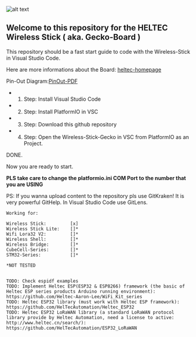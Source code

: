 ![alt text](https://ohioh.de/wp-content/uploads/2020/10/cropped-logo_big-768x496.png)

## Welcome to this repository for the HELTEC Wireless Stick ( aka. Gecko-Board )


This repository should be a fast start guide to code with the Wireless-Stick in Visual Studio Code.

Here are more informations about the Board: [heltec-homepage](https://heltec.org/project/wireless-stick/)

Pin-Out Diagram:[PinOut-PDF](https://resource.heltec.cn/download/Wireless_Stick/Wireless_Stick.pdf)

* 1. Step: Install Visual Studio Code
* 2. Step: Install PlatformIO in VSC
* 3. Step: Download this github repository
* 4. Step: Open the Wireless-Stick-Gecko in VSC from PlatformIO as an Project.

DONE.

Now you are ready to start.

**PLS take care to change the platformio.ini COM Port to the number that you are USING**

PS: If you wanna upload content to the repository pls use GitKraken! It is very powerful GitHelp.
    In Visual Studio Code use GitLens.

    Working for:

    Wireless Stick:         [x]
    Wireless Stick Lite:    []*
    Wifi Lora32 V2:         []*
    Wireless Shell:         []*
    Wireless Bridge:        []*
    CubeCell-Series:        []*
    STM32-Series:           []*

    *NOT TESTED


    TODO: Check espidf examples
    TODO: Implement Heltec ESP(ESP32 & ESP8266) framework (the basic of Heltec ESP series products Arduino running environment): https://github.com/Heltec-Aaron-Lee/WiFi_Kit_series
    TODO: Heltec ESP32 library (must work with Heltec ESP framework): https://github.com/HelTecAutomation/Heltec_ESP32
    TODO: Heltec ESP32 LoRaWAN library (a standard LoRaWAN protocol library provide by Heltec Automation, need a license to active: http://www.heltec.cn/search/): https://github.com/HelTecAutomation/ESP32_LoRaWAN